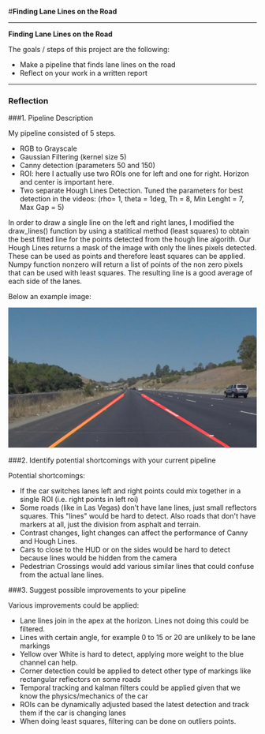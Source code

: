 #**Finding Lane Lines on the Road** 

---

**Finding Lane Lines on the Road**

The goals / steps of this project are the following:
* Make a pipeline that finds lane lines on the road
* Reflect on your work in a written report


[//]: # (Image References)

[image1]: ./outputsolidYellowCurve.jpg "lane detection"

---

### Reflection

###1. Pipeline Description

My pipeline consisted of 5 steps.
- RGB to Grayscale
- Gaussian Filtering (kernel size 5)
- Canny detection (parameters 50 and 150)
- ROI: here I actually use two ROIs one for left and one for right. Horizon and center is important here.
- Two separate Hough Lines Detection. Tuned the parameters for best detection in the videos: (rho= 1, theta = 1deg, Th = 8, Min Lenght = 7, Max Gap = 5)

In order to draw a single line on the left and right lanes, I modified the draw_lines() function by using a statitical method (least squares) to obtain the best fitted line for the points detected from the hough line algorith.
Our Hough Lines returns a mask of the image with only the lines pixels detected. These can be used as points and therefore least squares can be applied. Numpy function nonzero will return a list of points of the non zero pixels that can be used with least squares.
The resulting line is a good average of each side of the lanes.

Below an example image:

![alt text][image1]


###2. Identify potential shortcomings with your current pipeline

Potential shortcomings:
- If the car switches lanes left and right points could mix together in a single ROI (i.e. right points in left roi)
- Some roads (like in Las Vegas) don't have lane lines, just small reflectors squares. This "lines" would be hard to detect. Also roads that don't have markers at all, just the division from asphalt and terrain.
- Contrast changes, light changes can affect the performance of Canny and Hough Lines.
- Cars to close to the HUD or on the sides would be hard to detect because lines would be hidden from the camera
- Pedestrian Crossings would add various similar lines that could confuse from the actual lane lines.

###3. Suggest possible improvements to your pipeline

Various improvements could be applied:
- Lane lines join in the apex at the horizon. Lines not doing this could be filtered.
- Lines with certain angle, for example 0 to 15 or 20 are unlikely to be lane markings
- Yellow over White is hard to detect, applying more weight to the blue channel can help.
- Corner detection could be applied to detect other type of markings like rectangular reflectors on some roads
- Temporal tracking and kalman filters could be applied given that we know the physics/mechanics of the car
- ROIs can be dynamically adjusted based the latest detection and track them if the car is changing lanes
- When doing least squares, filtering can be done on outliers points.
